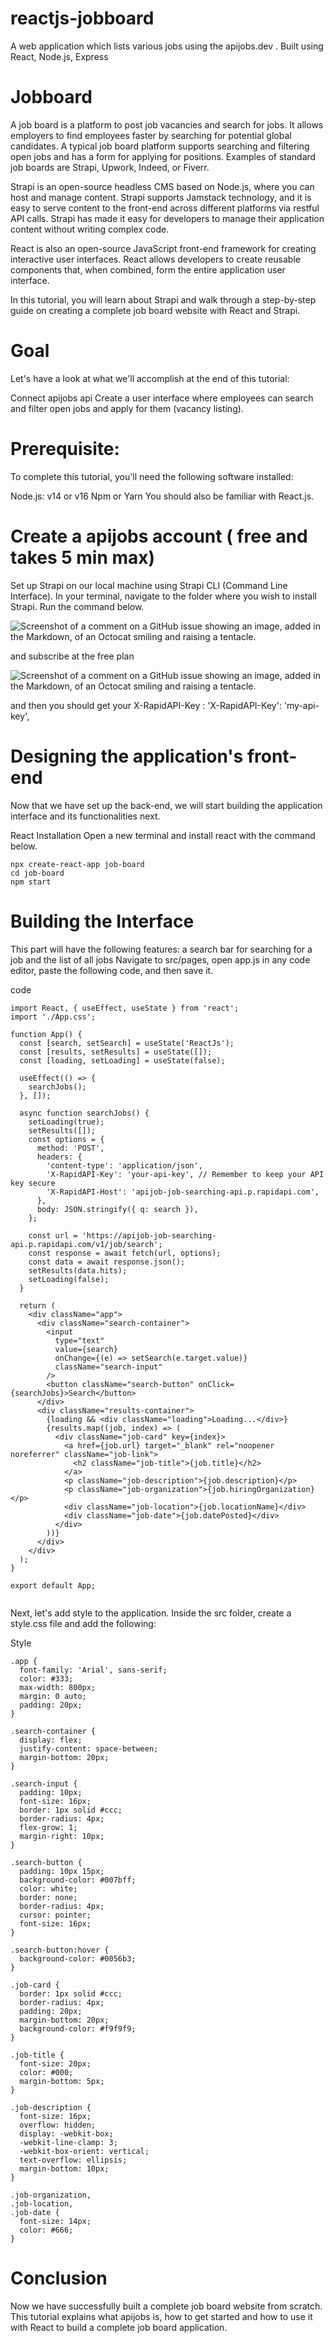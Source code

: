# reactjs-jobboard
A web application which lists various jobs using the apijobs.dev . Built using React, Node.js, Express



# Jobboard

A job board is a platform to post job vacancies and search for jobs. It allows employers to find employees faster by searching for potential global candidates.
A typical job board platform supports searching and filtering open jobs and has a form for applying for positions. Examples of standard job boards are Strapi, Upwork, Indeed, or Fiverr.

Strapi is an open-source headless CMS based on Node.js, where you can host and manage content. Strapi supports Jamstack technology, and it is easy to serve content to the front-end across different platforms via restful API calls. Strapi has made it easy for developers to manage their application content without writing complex code.

React is also an open-source JavaScript front-end framework for creating interactive user interfaces. React allows developers to create reusable components that, when combined, form the entire application user interface.

In this tutorial, you will learn about Strapi and walk through a step-by-step guide on creating a complete job board website with React and Strapi.


# Goal
Let's have a look at what we'll accomplish at the end of this tutorial:

Connect apijobs api
Create a user interface where employees can search and filter open jobs and apply for them (vacancy listing).


# Prerequisite:
To complete this tutorial, you'll need the following software installed:

Node.js: v14 or v16
Npm or Yarn
You should also be familiar with React.js.


# Create a apijobs account ( free and takes 5 min max)
Set up Strapi on our local machine using Strapi CLI (Command Line Interface). In your terminal, navigate to the folder where you wish to install Strapi. Run the command below.

![Screenshot of a comment on a GitHub issue showing an image, added in the Markdown, of an Octocat smiling and raising a tentacle.](https://myoctocat.com/assets/images/base-octocat.svg)


and subscribe at the free plan

![Screenshot of a comment on a GitHub issue showing an image, added in the Markdown, of an Octocat smiling and raising a tentacle.](https://myoctocat.com/assets/images/base-octocat.svg)

and then you should get your X-RapidAPI-Key : 'X-RapidAPI-Key': 'my-api-key',



# Designing the application's front-end
Now that we have set up the back-end, we will start building the application interface and its functionalities next.

React Installation
Open a new terminal and install react with the command below.

    npx create-react-app job-board
    cd job-board
    npm start


# Building the Interface
This part will have the following features: a search bar for searching for a job and the list of all jobs
Navigate to src/pages, open app.js in any code editor, paste the following code, and then save it.

code
```
import React, { useEffect, useState } from 'react';
import './App.css';

function App() {
  const [search, setSearch] = useState('ReactJs');
  const [results, setResults] = useState([]);
  const [loading, setLoading] = useState(false);

  useEffect(() => {
    searchJobs();
  }, []);

  async function searchJobs() {
    setLoading(true);
    setResults([]);
    const options = {
      method: 'POST',
      headers: {
        'content-type': 'application/json',
        'X-RapidAPI-Key': 'your-api-key', // Remember to keep your API key secure
        'X-RapidAPI-Host': 'apijob-job-searching-api.p.rapidapi.com',
      },
      body: JSON.stringify({ q: search }),
    };

    const url = 'https://apijob-job-searching-api.p.rapidapi.com/v1/job/search';
    const response = await fetch(url, options);
    const data = await response.json();
    setResults(data.hits);
    setLoading(false);
  }

  return (
    <div className="app">
      <div className="search-container">
        <input
          type="text"
          value={search}
          onChange={(e) => setSearch(e.target.value)}
          className="search-input"
        />
        <button className="search-button" onClick={searchJobs}>Search</button>
      </div>
      <div className="results-container">
        {loading && <div className="loading">Loading...</div>}
        {results.map((job, index) => (
          <div className="job-card" key={index}>
            <a href={job.url} target="_blank" rel="noopener noreferrer" className="job-link">
              <h2 className="job-title">{job.title}</h2>
            </a>
            <p className="job-description">{job.description}</p>
            <p className="job-organization">{job.hiringOrganization}</p>
            <div className="job-location">{job.locationName}</div>
            <div className="job-date">{job.datePosted}</div>
          </div>
        ))}
      </div>
    </div>
  );
}

export default App;


```


Next, let's add style to the application. Inside the src folder, create a style.css file and add the following:

Style


```
.app {
  font-family: 'Arial', sans-serif;
  color: #333;
  max-width: 800px;
  margin: 0 auto;
  padding: 20px;
}

.search-container {
  display: flex;
  justify-content: space-between;
  margin-bottom: 20px;
}

.search-input {
  padding: 10px;
  font-size: 16px;
  border: 1px solid #ccc;
  border-radius: 4px;
  flex-grow: 1;
  margin-right: 10px;
}

.search-button {
  padding: 10px 15px;
  background-color: #007bff;
  color: white;
  border: none;
  border-radius: 4px;
  cursor: pointer;
  font-size: 16px;
}

.search-button:hover {
  background-color: #0056b3;
}

.job-card {
  border: 1px solid #ccc;
  border-radius: 4px;
  padding: 20px;
  margin-bottom: 20px;
  background-color: #f9f9f9;
}

.job-title {
  font-size: 20px;
  color: #000;
  margin-bottom: 5px;
}

.job-description {
  font-size: 16px;
  overflow: hidden;
  display: -webkit-box;
  -webkit-line-clamp: 3;
  -webkit-box-orient: vertical;
  text-overflow: ellipsis;
  margin-bottom: 10px;
}

.job-organization,
.job-location,
.job-date {
  font-size: 14px;
  color: #666;
}
```


# Conclusion
Now we have successfully built a complete job board website from scratch.
This tutorial explains what apijobs is, how to get started and how to use it with React to build a complete job board application.

